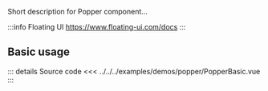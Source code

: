 Short description for Popper component...

:::info Floating UI
https://www.floating-ui.com/docs
:::

## Basic usage

<PopperBasic />

::: details Source code
<<< ../../../examples/demos/popper/PopperBasic.vue
:::
